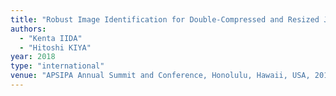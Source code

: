```yaml
---
title: "Robust Image Identification for Double-Compressed and Resized JPEG Images"
authors:
  - "Kenta IIDA"
  - "Hitoshi KIYA"
year: 2018
type: "international"
venue: "APSIPA Annual Summit and Conference, Honolulu, Hawaii, USA, 2018-11-12."
---
```

